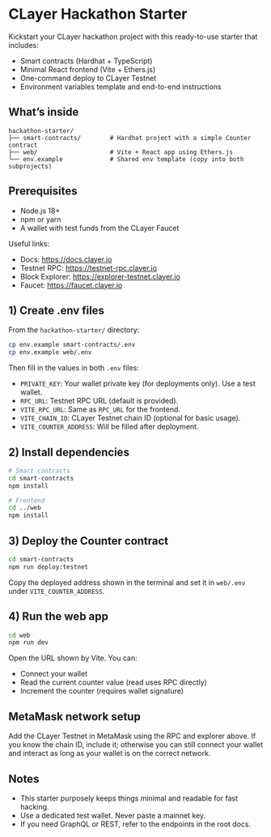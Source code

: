 # CLayer Hackathon Starter

Kickstart your CLayer hackathon project with this ready-to-use starter that includes:

- Smart contracts (Hardhat + TypeScript)
- Minimal React frontend (Vite + Ethers.js)
- One-command deploy to CLayer Testnet
- Environment variables template and end-to-end instructions

## What’s inside

```
hackathon-starter/
├── smart-contracts/        # Hardhat project with a simple Counter contract
├── web/                    # Vite + React app using Ethers.js
└── env.example             # Shared env template (copy into both subprojects)
```

## Prerequisites

- Node.js 18+
- npm or yarn
- A wallet with test funds from the CLayer Faucet

Useful links:
- Docs: https://docs.clayer.io
- Testnet RPC: https://testnet-rpc.clayer.io
- Block Explorer: https://explorer-testnet.clayer.io
- Faucet: https://faucet.clayer.io

## 1) Create .env files

From the `hackathon-starter/` directory:

```bash
cp env.example smart-contracts/.env
cp env.example web/.env
```

Then fill in the values in both `.env` files:

- `PRIVATE_KEY`: Your wallet private key (for deployments only). Use a test wallet.
- `RPC_URL`: Testnet RPC URL (default is provided).
- `VITE_RPC_URL`: Same as `RPC_URL` for the frontend.
- `VITE_CHAIN_ID`: CLayer Testnet chain ID (optional for basic usage).
- `VITE_COUNTER_ADDRESS`: Will be filled after deployment.

## 2) Install dependencies

```bash
# Smart contracts
cd smart-contracts
npm install

# Frontend
cd ../web
npm install
```

## 3) Deploy the Counter contract

```bash
cd smart-contracts
npm run deploy:testnet
```

Copy the deployed address shown in the terminal and set it in `web/.env` under `VITE_COUNTER_ADDRESS`.

## 4) Run the web app

```bash
cd web
npm run dev
```

Open the URL shown by Vite. You can:
- Connect your wallet
- Read the current counter value (read uses RPC directly)
- Increment the counter (requires wallet signature)

## MetaMask network setup

Add the CLayer Testnet in MetaMask using the RPC and explorer above. If you know the chain ID, include it; otherwise you can still connect your wallet and interact as long as your wallet is on the correct network.

## Notes

- This starter purposely keeps things minimal and readable for fast hacking.
- Use a dedicated test wallet. Never paste a mainnet key.
- If you need GraphQL or REST, refer to the endpoints in the root docs.